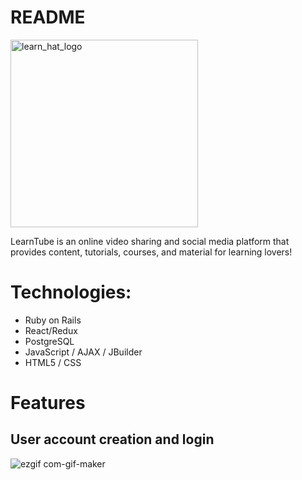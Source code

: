 # README

<img width="300" alt="learn_hat_logo" src="https://user-images.githubusercontent.com/89544506/161329079-899bb581-f0e4-400f-b4eb-82306b01692a.png">

LearnTube is an online video sharing and social media platform that provides content, tutorials, courses, and material for learning lovers!

# Technologies:

* Ruby on Rails
* React/Redux
* PostgreSQL
* JavaScript / AJAX / JBuilder
* HTML5 / CSS

# Features

## User account creation and login

![ezgif com-gif-maker](https://user-images.githubusercontent.com/89544506/161333065-8259a9ff-ae1b-4d02-915d-2a787d4fa07d.gif)
